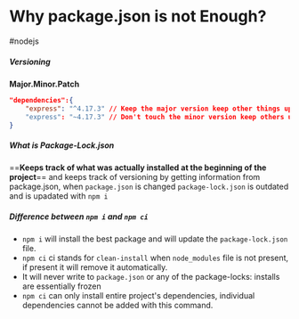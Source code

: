 # Why package.json is not Enough?
#nodejs

##### Versioning
**Major.Minor.Patch**

```json
"dependencies":{
	"express": "^4.17.3" // Keep the major version keep other things updated
	"express": "~4.17.3" // Don't touch the minor version keep others updated
}
```

##### What is Package-Lock.json

==**Keeps track of what was actually installed at the beginning of the project**== and keeps track of versioning by getting information from package.json, when `package.json` is changed `package-lock.json` is outdated and is upadated with `npm i`

##### Difference between `npm i`  and  `npm ci`
- `npm i` will install the best package and will update the `package-lock.json` file.
- `npm ci` ci stands for `clean-install` when `node_modules` file is not present, if present it will remove it automatically.
- It will never write to `package.json` or any of the package-locks: installs are essentially frozen
- `npm ci` can only install entire project's dependencies, individual dependencies cannot be added with this command.